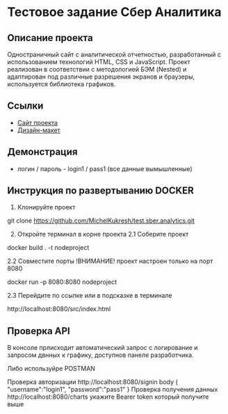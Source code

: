 # Тестовое задание Сбер Аналитика

## Описание проекта

Одностраничный сайт с аналитической отчетностью, разработанный с использованием технологий HTML, CSS и JavaScript. Проект реализован в соответствии с методологией БЭМ (Nested) и адаптирован под различные разрешения экранов и браузеры, используется библиотека графиков.

## Ссылки

- [Сайт проекта](https://michelkukresh.github.io/test.sber.analytics/src/index.html)
- [Дизайн-макет](https://www.figma.com/design/eAxaBgSCzRfq03sH3H72vm/%D0%A2%D0%B5%D1%81%D1%82%D0%BE%D0%B2%D0%BE%D0%B5_%D0%B4%D0%BB%D1%8F_%D1%80%D0%B0%D0%B7%D1%80%D0%B0%D0%B1%D0%BE%D1%82%D1%87%D0%B8%D0%BA%D0%B0_%D0%BE%D0%BA%D1%82%D1%8F%D0%B1%D1%80%D1%8C2024?node-id=7-6764&t=OnF99UW9zoB8n9mC-1)

## Демонстрация

- логин / пароль - login1 / pass1 (все данные вымышленные)

## Инструкция по развертыванию DOCKER

1. Клонируйте проект 

git clone https://github.com/MichelKukresh/test.sber.analytics.git

2. Откройте терминал в корне проекта
2.1 Соберите проект

docker build . -t nodeproject 

2.2 Совместите порты !ВНИМАНИЕ! проект настроен только на порт 8080

docker run -p 8080:8080 nodeproject

2.3 Перейдите по ссылке или в подсказке в терминале

http://localhost:8080/src/index.html

## Проверка API

В консоле прлисходит автоматический запрос с логирование и запросом двнных к графику, доступнов панеле разработчика.

Либо используйре POSTMAN
 
Проверка авторизации
http://localhost:8080/signin
body {
  "username":"login1",
   "password":"pass1"
}
Проверка получения данных
http://localhost:8080/charts
укажите Bearer token который получите выше